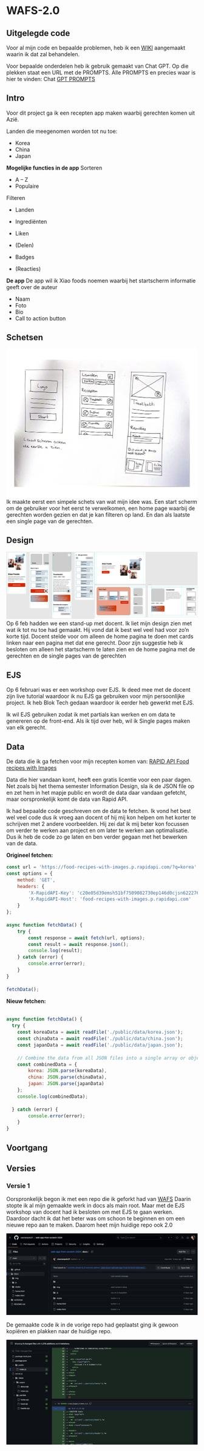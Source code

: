 # WAFS-2.0

## Uitgelegde code
Voor al mijn code en bepaalde problemen, heb ik een [WIKI](https://github.com/xiaonanpols21/WAFS-2.0/wiki) aangemaakt waarin ik dat zal behandelen. 

Voor bepaalde onderdelen heb ik gebruik gemaakt van Chat GPT. Op die plekken staat een URL met de PROMPTS. Alle PROMPTS en precies waar is hier te vinden: Chat [GPT PROMPTS](https://chemical-bunny-323.notion.site/Chat-GPT-Documentatie-d93ea570990b4754bec559e9bfcc2217?pvs=25)

## Intro
Voor dit project ga ik een recepten app maken waarbij gerechten komen uit Azië. 

Landen die meegenomen worden tot nu toe:
- Korea
- China
- Japan

**Mogelijke functies in de app**
Sorteren
-	A – Z
-	Populaire

Filteren
-	Landen
-	Ingrediënten

- Liken
- (Delen)
- Badges
- (Reacties)

**De app**
De app wil ik Xiao foods noemen waarbij het startscherm informatie geeft over de auteur

- Naam
- Foto
- Bio
- Call to action button

## Schetsen
![Schetsen](./public/readme-img/schetsen.jpg)
Ik maakte eerst een simpele schets van wat mijn idee was. Een start scherm om de gebruiker voor het eerst te verwelkomen, een home page waarbij de gerechten worden gezien en dat je kan filteren op land. En dan als laatste een single page van de gerechten. 

## Design
![Design](./public/readme-img/design.jpg)
Op 6 feb hadden we een stand-up met docent. Ik liet mijn design zien met wat ik tot nu toe had gemaakt. Hij vond dat ik best wel veel had voor zo’n korte tijd. Docent stelde voor om alleen de home pagina te doen met cards linken naar een pagina met dat ene gerecht. Door zijn suggestie heb ik besloten om alleen het startscherm te laten zien en de home pagina met de gerechten en de single pages van de gerechten

## EJS
Op 6 februari was er een workshop over EJS. Ik deed mee met de docent zijn live tutorial waardoor ik nu EJS ga gebruiken voor mijn persoonlijke project. Ik heb Blok Tech gedaan waardoor ik eerder heb gewerkt met EJS. 

Ik wil EJS gebruiken zodat ik met partials kan werken en om data te genereren op de front-end. Als ik tijd over heb, wil ik Single pages maken van elk gerecht. 

## Data
De data die ik ga fetchen voor mijn recepten komen van: [RAPID API Food recipes with Images](https://rapidapi.com/zilinskivan/api/food-recipes-with-images/)

Data die hier vandaan komt, heeft een gratis licentie voor een paar dagen. Net zoals bij het thema semester Information Design, sla ik de JSON file op en zet hem in het mapje public en wordt de data daar vandaan gefetcht, maar oorspronkelijk komt de data van Rapid API. 

Ik had bepaalde code geschreven om de data te fetchen. Ik vond het best wel veel code dus ik vroeg aan docent of hij mij kon helpen om het korter te schrijven met 2 andere voorbeelden. Hij zei dat ik mij beter kon focussen om verder te werken aan project en om later te werken aan optimalisatie. Dus ik heb de code zo ge laten en ben verder gegaan met het bewerken van de data. 

**Origineel fetchen:**
```js
const url = 'https://food-recipes-with-images.p.rapidapi.com/?q=korea';
const options = {
    method: 'GET',
    headers: {
        'X-RapidAPI-Key': 'c20e05d39emsh51bf7509082730ep146d0cjsn622276aaec1a',
        'X-RapidAPI-Host': 'food-recipes-with-images.p.rapidapi.com'
    }
};

async function fetchData() {
    try {
        const response = await fetch(url, options);
        const result = await response.json();
        console.log(result);
    } catch (error) {
        console.error(error);
    }
}

fetchData();
```

**Nieuw fetchen:**
```js

async function fetchData() {
  try {
    const koreaData = await readFile('./public/data/korea.json');
    const chinaData = await readFile('./public/data/china.json');
    const japanData = await readFile('./public/data/japan.json');

    // Combine the data from all JSON files into a single array or object
    const combinedData = {
        korea: JSON.parse(koreaData),
        china: JSON.parse(chinaData),
        japan: JSON.parse(japanData)
    };
    console.log(combinedData);

  } catch (error) {
        console.error(error);
    }
}

```

## Voortgang


## Versies
### Versie 1
Oorspronkelijk begon ik met een repo die ik geforkt had van [WAFS](https://github.com/xiaonanpols21/web-app-from-scratch-2324) Daarin stopte ik al mijn gemaakte werk in docs als main root. Maar met de EJS workshop van docent had ik besloten om met EJS te gaan werken. Daardoor dacht ik dat het beter was om schoon te beginnen en om een nieuwe repo aan te maken. Daarom heet mijn huidige repo ook 2.0

![Originele repo](./public/readme-img/v1-1.png)

De gemaakte code ik in de vorige repo had geplaatst ging ik gewoon kopiëren en plakken naar de huidige repo. 

![Huidige repo](./public/readme-img/v1-2.png)